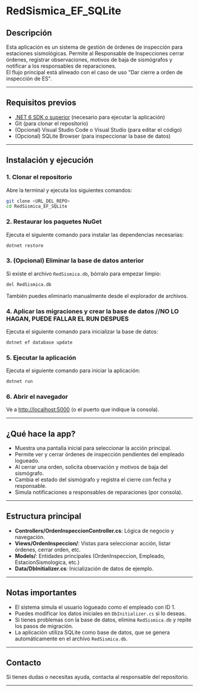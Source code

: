# RedSismica_EF_SQLite

## Descripción

Esta aplicación es un sistema de gestión de órdenes de inspección para estaciones sismológicas. Permite al Responsable de Inspecciones cerrar órdenes, registrar observaciones, motivos de baja de sismógrafos y notificar a los responsables de reparaciones.  
El flujo principal está alineado con el caso de uso "Dar cierre a orden de inspección de ES".

---

## Requisitos previos

- [.NET 6 SDK o superior](https://dotnet.microsoft.com/download/dotnet/6.0) (necesario para ejecutar la aplicación)
- Git (para clonar el repositorio)
- (Opcional) Visual Studio Code o Visual Studio (para editar el código)
- (Opcional) SQLite Browser (para inspeccionar la base de datos)

---

## Instalación y ejecución

### **1. Clonar el repositorio**
Abre la terminal y ejecuta los siguientes comandos:
```sh
git clone <URL_DEL_REPO>
cd RedSismica_EF_SQLite
```

### **2. Restaurar los paquetes NuGet**
Ejecuta el siguiente comando para instalar las dependencias necesarias:
```sh
dotnet restore
```

### **3. (Opcional) Eliminar la base de datos anterior**
Si existe el archivo `RedSismica.db`, bórralo para empezar limpio:
```sh
del RedSismica.db
```
También puedes eliminarlo manualmente desde el explorador de archivos.

### **4. Aplicar las migraciones y crear la base de datos** //NO LO HAGAN, PUEDE FALLAR EL RUN DESPUES
Ejecuta el siguiente comando para inicializar la base de datos:
```sh
dotnet ef database update
```

### **5. Ejecutar la aplicación**
Ejecuta el siguiente comando para iniciar la aplicación:
```sh
dotnet run
```

### **6. Abrir el navegador**
Ve a [http://localhost:5000](http://localhost:5000) (o el puerto que indique la consola).

---

## ¿Qué hace la app?

- Muestra una pantalla inicial para seleccionar la acción principal.
- Permite ver y cerrar órdenes de inspección pendientes del empleado logueado.
- Al cerrar una orden, solicita observación y motivos de baja del sismógrafo.
- Cambia el estado del sismógrafo y registra el cierre con fecha y responsable.
- Simula notificaciones a responsables de reparaciones (por consola).

---

## Estructura principal

- **Controllers/OrdenInspeccionController.cs**: Lógica de negocio y navegación.
- **Views/OrdenInspeccion/**: Vistas para seleccionar acción, listar órdenes, cerrar orden, etc.
- **Models/**: Entidades principales (OrdenInspeccion, Empleado, EstacionSismologica, etc.)
- **Data/DbInitializer.cs**: Inicialización de datos de ejemplo.

---

## Notas importantes

- El sistema simula el usuario logueado como el empleado con ID 1.
- Puedes modificar los datos iniciales en `DbInitializer.cs` si lo deseas.
- Si tienes problemas con la base de datos, elimina `RedSismica.db` y repite los pasos de migración.
- La aplicación utiliza SQLite como base de datos, que se genera automáticamente en el archivo `RedSismica.db`.

---

## Contacto

Si tienes dudas o necesitas ayuda, contacta al responsable del repositorio.

---
